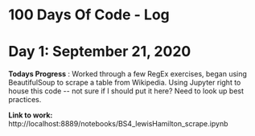 # 100 Days Of Code - Log

# Day 1: September 21, 2020

**Todays Progress** : Worked through a few RegEx exercises, began using BeautifulSoup to scrape a table from Wikipedia. Using Jupyter right to house this code -- not sure if I should put it here? Need to look up best practices.

**Link to work:** http://localhost:8889/notebooks/BS4_lewisHamilton_scrape.ipynb
